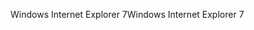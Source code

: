 <span data-ttu-id="38634-101">Windows Internet Explorer 7</span><span class="sxs-lookup"><span data-stu-id="38634-101">Windows Internet Explorer 7</span></span>